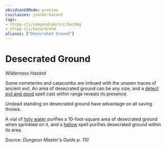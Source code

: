 ```yaml
---
obsidianUIMode: preview
cssclasses: json5e-hazard
tags:
- ttrpg-cli/compendium/src/5e/dmg
- ttrpg-cli/hazard/wld
aliases: ["Desecrated Ground"]
---
```

# Desecrated Ground
*Wilderness Hazard*  

Some cemeteries and catacombs are imbued with the unseen traces of ancient evil. An area of desecrated ground can be any size, and a [detect evil and good](Misc%20Files/CLI/compendium/spells/detect-evil-and-good-xphb.md) spell cast within range reveals its presence.

Undead standing on desecrated ground have advantage on all saving throws.

A vial of [holy water](Misc%20Files/CLI/compendium/items/holy-water-xphb.md) purifies a 10-foot-square area of desecrated ground when sprinkled on it, and a [hallow](Misc%20Files/CLI/compendium/spells/hallow-xphb.md) spell purifies desecrated ground within its area.

*Source: Dungeon Master's Guide p. 110*